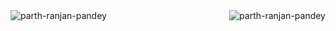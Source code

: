 <div style="display: flex; justify-content: space-between;">
    <div>
        <img align="left" src="https://github-readme-stats.vercel.app/api?username=parth-ranjan-pandey&show_icons=true&locale=en" alt="parth-ranjan-pandey" />
    </div>
    <div>
        <img align="right" src="https://github-readme-streak-stats.herokuapp.com/?user=parth-ranjan-pandey&" alt="parth-ranjan-pandey" />
    </div>
</div>
